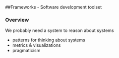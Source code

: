 ##Frameworks - Software development toolset

### Overview

We probably need a system to reason about systems

* patterns for thinking about systems
* metrics & visualizations
* pragmaticism